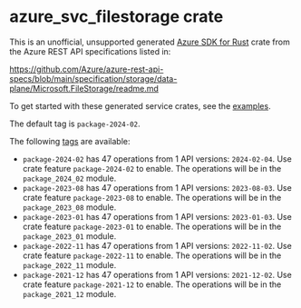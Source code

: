 # azure_svc_filestorage crate

This is an unofficial, unsupported generated [Azure SDK for Rust](https://github.com/Azure/azure-sdk-for-rust/tree/legacy) crate from the Azure REST API specifications listed in:

https://github.com/Azure/azure-rest-api-specs/blob/main/specification/storage/data-plane/Microsoft.FileStorage/readme.md

To get started with these generated service crates, see the [examples](https://github.com/Azure/azure-sdk-for-rust/blob/legacy/services/README.md#examples).

The default tag is `package-2024-02`.

The following [tags](https://github.com/Azure/azure-sdk-for-rust/blob/legacy/services/tags.md) are available:

- `package-2024-02` has 47 operations from 1 API versions: `2024-02-04`. Use crate feature `package-2024-02` to enable. The operations will be in the `package_2024_02` module.
- `package-2023-08` has 47 operations from 1 API versions: `2023-08-03`. Use crate feature `package-2023-08` to enable. The operations will be in the `package_2023_08` module.
- `package-2023-01` has 47 operations from 1 API versions: `2023-01-03`. Use crate feature `package-2023-01` to enable. The operations will be in the `package_2023_01` module.
- `package-2022-11` has 47 operations from 1 API versions: `2022-11-02`. Use crate feature `package-2022-11` to enable. The operations will be in the `package_2022_11` module.
- `package-2021-12` has 47 operations from 1 API versions: `2021-12-02`. Use crate feature `package-2021-12` to enable. The operations will be in the `package_2021_12` module.